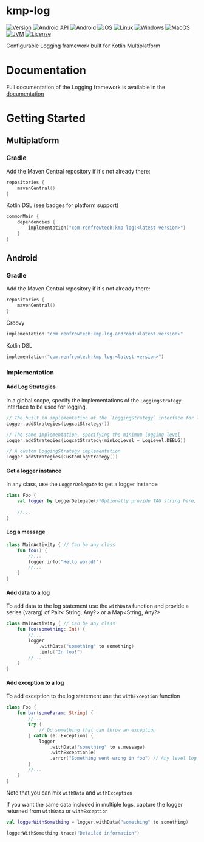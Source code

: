 # kmp-log

[![Version](https://img.shields.io/badge/Latest%20Version-0.1.2-white.svg)]()
[![Android API](https://img.shields.io/badge/Android%20API-21%2B-green.svg)](https://android-arsenal.com/api?level=23)
[![Android](https://img.shields.io/badge/Android-Alpha-orange.svg?logo=android&logoColor=white&labelColor=brightgreen)]()
[![iOS](https://img.shields.io/badge/iOS-Coming%20Soon-orange.svg?logo=apple&logoColor=white&labelColor=blue)]()
[![Linux](https://img.shields.io/badge/Linux-Coming%20Soon-red.svg?logo=linux&logoColor=white&labelColor=orange)]()
[![Windows](https://img.shields.io/badge/Windows-Coming%20Soon-red.svg?logo=windows&logoColor=white&labelColor=purple)]()
[![MacOS](https://img.shields.io/badge/MacOS-Coming%20Soon-red.svg?logo=apple&logoColor=white&labelColor=darkblue)]()
[![JVM](https://img.shields.io/badge/JVM-Coming%20Soon-red.svg?logo=coffeescript&logoColor=white&labelColor=darkred)]()
[![License](https://img.shields.io/badge/License-Apache%202.0-lightgrey.svg)](https://opensource.org/licenses/Apache-2.0)

Configurable Logging framework built for Kotlin Multiplatform

# Documentation

Full documentation of the Logging framework is available in the [documentation](docs/index.md)

# Getting Started

## Multiplatform

### Gradle

Add the Maven Central repository if it's not already there:

```kotlin
repositories {
    mavenCentral()
}
```

Kotlin DSL (see badges for platform support)

```kotlin
commonMain {
    dependencies {
        implementation("com.renfrowtech:kmp-log:<latest-version>")
    }
}
```

## Android

### Gradle

Add the Maven Central repository if it's not already there:

```kotlin
repositories {
    mavenCentral()
}
```

Groovy

``` groovy
implementation "com.renfrowtech:kmp-log-android:<latest-version>"
```

Kotlin DSL

```kotlin
implementation("com.renfrowtech:kmp-log:<latest-version>")
```

### Implementation

#### Add Log Strategies

In a global scope, specify the implementations of the `LoggingStrategy` interface to be used for
logging.

```kotlin
// The built in implementation of the `LoggingStrategy` interface for logging to Logcat 
Logger.addStrategies(LogcatStrategy())

// The same implementation, specifying the minimum logging level
Logger.addStrategies(LogcatStrategy(minLogLevel = LogLevel.DEBUG))

// A custom LoggingStrategy implementation
Logger.addStrategies(CustomLogStrategy())
```

#### Get a logger instance

In any class, use the `LoggerDelegate` to get a logger instance

```kotlin
class Foo {
    val logger by LoggerDelegate(/*Optionally provide TAG string here, otherwise it will be derived from the class name*/)
    
    //...
}
```

#### Log a message

```kotlin
class MainActivity { // Can be any class
    fun foo() {
        //...
        logger.info("Hello world!")
        //...
    }
}
```

#### Add data to a log

To add data to the log statement use the `withData` function and provide a series (vararg) of Pair<
String, Any?> or a Map<String, Any?>

```kotlin
class MainActivity { // Can be any class
    fun foo(something: Int) {
        //...
        logger
            .withData("something" to something)
            .info("In foo!")
        //...
    }
}
```

#### Add exception to a log

To add exception to the log statement use the `withException` function

```kotlin
class Foo {
    fun bar(someParam: String) {
        //...
        try {
            // Do something that can throw an exception
        } catch (e: Exception) {
            logger
                .withData("something" to e.message)
                .withException(e)
                .error("Something went wrong in foo") // Any level log is ok here
        }
        //...
    }
}
```

Note that you can mix `withData` and `withException`

If you want the same data included in multiple logs, capture the logger returned from `withData`
or `withException`

```kotlin
val loggerWithSomething = logger.withData("something" to something)

loggerWithSomething.trace("Detailed information")
```

###